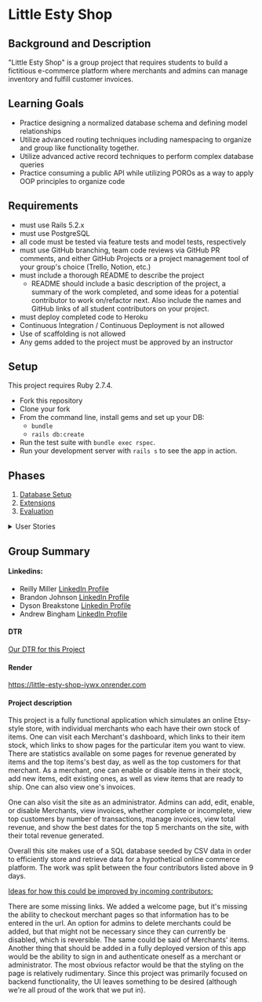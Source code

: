 # Little Esty Shop

## Background and Description

"Little Esty Shop" is a group project that requires students to build a fictitious e-commerce platform where merchants and admins can manage inventory and fulfill customer invoices.

## Learning Goals
- Practice designing a normalized database schema and defining model relationships
- Utilize advanced routing techniques including namespacing to organize and group like functionality together.
- Utilize advanced active record techniques to perform complex database queries
- Practice consuming a public API while utilizing POROs as a way to apply OOP principles to organize code

## Requirements
- must use Rails 5.2.x
- must use PostgreSQL
- all code must be tested via feature tests and model tests, respectively
- must use GitHub branching, team code reviews via GitHub PR comments, and either GitHub Projects or a project management tool of your group's choice (Trello, Notion, etc.)
- must include a thorough README to describe the project
   - README should include a basic description of the project, a summary of the work completed, and some ideas for a potential contributor to work on/refactor next. Also include the names and GitHub links of all student contributors on your project. 
- must deploy completed code to Heroku
- Continuous Integration / Continuous Deployment is not allowed
- Use of scaffolding is not allowed
- Any gems added to the project must be approved by an instructor

## Setup

This project requires Ruby 2.7.4.

* Fork this repository
* Clone your fork
* From the command line, install gems and set up your DB:
    * `bundle`
    * `rails db:create`
* Run the test suite with `bundle exec rspec`.
* Run your development server with `rails s` to see the app in action.

## Phases

1. [Database Setup](./doc/db_setup.md)
1. [Extensions](./doc/extensions.md)
1. [Evaluation](./doc/evaluation.md)

<details>
<summary>User Stories</summary>
Merchants
Merchant Dashboard

1. Merchant Dashboard

As a merchant,
When I visit my merchant dashboard (/merchants/merchant_id/dashboard)
Then I see the name of my merchant

2. Merchant Dashboard Links

As a merchant,
When I visit my merchant dashboard
Then I see link to my merchant items index (/merchants/merchant_id/items)
And I see a link to my merchant invoices index (/merchants/merchant_id/invoices)

3. Merchant Dashboard Statistics - Favorite Customers

As a merchant,
When I visit my merchant dashboard
Then I see the names of the top 5 customers
who have conducted the largest number of successful transactions with my merchant
And next to each customer name I see the number of successful transactions they have
conducted with my merchant

4. Merchant Dashboard Items Ready to Ship

As a merchant
When I visit my merchant dashboard
Then I see a section for "Items Ready to Ship"
In that section I see a list of the names of all of my items that
have been ordered and have not yet been shipped,
And next to each Item I see the id of the invoice that ordered my item
And each invoice id is a link to my merchant's invoice show page

5. Merchant Dashboard Invoices sorted by least recent

As a merchant
When I visit my merchant dashboard
In the section for "Items Ready to Ship",
Next to each Item name I see the date that the invoice was created
And I see the date formatted like "Monday, July 18, 2019"
And I see that the list is ordered from oldest to newest

Merchant Items

6. Merchant Items Index Page

As a merchant,
When I visit my merchant items index page ("merchants/merchant_id/items")
I see a list of the names of all of my items
And I do not see items for any other merchant

7. Merchant Items Show Page

As a merchant,
When I click on the name of an item from the merchant items index page,
Then I am taken to that merchant's item's show page (/merchants/merchant_id/items/item_id)
And I see all of the item's attributes including:

- Name
- Description
- Current Selling Price

8. Merchant Item Update

As a merchant,
When I visit the merchant show page of an item
I see a link to update the item information.
When I click the link
Then I am taken to a page to edit this item
And I see a form filled in with the existing item attribute information
When I update the information in the form and I click ‘submit’
Then I am redirected back to the item show page where I see the updated information
And I see a flash message stating that the information has been successfully updated.


9. Merchant Item Disable/Enable

As a merchant
When I visit my items index page
Next to each item name I see a button to disable or enable that item.
When I click this button
Then I am redirected back to the items index
And I see that the items status has changed

10. Merchant Items Grouped by Status

As a merchant,
When I visit my merchant items index page
Then I see two sections, one for "Enabled Items" and one for "Disabled Items"
And I see that each Item is listed in the appropriate section

11. Merchant Item Create

As a merchant
When I visit my items index page
I see a link to create a new item.
When I click on the link,
I am taken to a form that allows me to add item information.
When I fill out the form I click ‘Submit’
Then I am taken back to the items index page
And I see the item I just created displayed in the list of items.
And I see my item was created with a default status of disabled.

12. Merchant Items Index: 5 most popular items

As a merchant
When I visit my items index page
Then I see the names of the top 5 most popular items ranked by total revenue generated
And I see that each item name links to my merchant item show page for that item
And I see the total revenue generated next to each item name

Notes on Revenue Calculation:
- Only invoices with at least one successful transaction should count towards revenue
- Revenue for an invoice should be calculated as the sum of the revenue of all invoice items
- Revenue for an invoice item should be calculated as the invoice item unit price multiplied by the quantity (do not use the item unit price)

13. Merchant Items Index: Top Item's Best Day

As a merchant
When I visit my items index page
Then next to each of the 5 most popular items I see the date with the most sales for each item.
And I see a label “Top selling date for <item name> was <date with most sales>"

Note: use the invoice date. If there are multiple days with equal number of sales, return the most recent day.
Merchant Invoices
When a customer purchases something from the shop, a new invoice will be created in the system. A Merchant needs to be able to fulfill orders for their items on invoices.

14. Merchant Invoices Index

As a merchant,
When I visit my merchant's invoices index (/merchants/merchant_id/invoices)
Then I see all of the invoices that include at least one of my merchant's items
And for each invoice I see its id
And each id links to the merchant invoice show page

15. Merchant Invoice Show Page

As a merchant
When I visit my merchant's invoice show page(/merchants/merchant_id/invoices/invoice_id)
Then I see information related to that invoice including:
- Invoice id
- Invoice status
- Invoice created_at date in the format "Monday, July 18, 2019"
- Customer first and last name

16. Merchant Invoice Show Page: Invoice Item Information

As a merchant
When I visit my merchant invoice show page
Then I see all of my items on the invoice including:
- Item name
- The quantity of the item ordered
- The price the Item sold for
- The Invoice Item status
And I do not see any information related to Items for other merchants

17. Merchant Invoice Show Page: Total Revenue

As a merchant
When I visit my merchant invoice show page
Then I see the total revenue that will be generated from all of my items on the invoice

18. Merchant Invoice Show Page: Update Item Status

As a merchant
When I visit my merchant invoice show page
I see that each invoice item status is a select field
And I see that the invoice item's current status is selected
When I click this select field,
Then I can select a new status for the Item,
And next to the select field I see a button to "Update Item Status"
When I click this button
I am taken back to the merchant invoice show page
And I see that my Item's status has now been updated

Admins
Admin Dashboard

19. Admin Dashboard

As an admin,
When I visit the admin dashboard (/admin)
Then I see a header indicating that I am on the admin dashboard

20. Admin Dashboard Links

As an admin,
When I visit the admin dashboard (/admin)
Then I see a link to the admin merchants index (/admin/merchants)
And I see a link to the admin invoices index (/admin/invoices)

21. Admin Dashboard Statistics - Top Customers

As an admin,
When I visit the admin dashboard
Then I see the names of the top 5 customers
who have conducted the largest number of successful transactions
And next to each customer name I see the number of successful transactions they have
conducted

22. Admin Dashboard Incomplete Invoices

As an admin,
When I visit the admin dashboard
Then I see a section for "Incomplete Invoices"
In that section I see a list of the ids of all invoices
That have items that have not yet been shipped
And each invoice id links to that invoice's admin show page

23. Admin Dashboard Invoices sorted by least recent

As an admin,
When I visit the admin dashboard
In the section for "Incomplete Invoices",
Next to each invoice id I see the date that the invoice was created
And I see the date formatted like "Monday, July 18, 2019"
And I see that the list is ordered from oldest to newest
Admin Merchants

24. Admin Merchants Index

As an admin,
When I visit the admin merchants index (/admin/merchants)
Then I see the name of each merchant in the system

25. Admin Merchant Show

As an admin,
When I click on the name of a merchant from the admin merchants index page,
Then I am taken to that merchant's admin show page (/admin/merchants/merchant_id)
And I see the name of that merchant

26. Admin Merchant Update

As an admin,
When I visit a merchant's admin show page
Then I see a link to update the merchant's information.
When I click the link
Then I am taken to a page to edit this merchant
And I see a form filled in with the existing merchant attribute information
When I update the information in the form and I click ‘submit’
Then I am redirected back to the merchant's admin show page where I see the updated information
And I see a flash message stating that the information has been successfully updated.

27. Admin Merchant Enable/Disable

As an admin,
When I visit the admin merchants index
Then next to each merchant name I see a button to disable or enable that merchant.
When I click this button
Then I am redirected back to the admin merchants index
And I see that the merchant's status has changed

28. Admin Merchants Grouped by Status

As an admin,
When I visit the admin merchants index
Then I see two sections, one for "Enabled Merchants" and one for "Disabled Merchants"
And I see that each Merchant is listed in the appropriate section

29. Admin Merchant Create

As an admin,
When I visit the admin merchants index
I see a link to create a new merchant.
When I click on the link,
I am taken to a form that allows me to add merchant information.
When I fill out the form I click ‘Submit’
Then I am taken back to the admin merchants index page
And I see the merchant I just created displayed
And I see my merchant was created with a default status of disabled.

30. Admin Merchants: Top 5 Merchants by Revenue

As an admin,
When I visit the admin merchants index
Then I see the names of the top 5 merchants by total revenue generated
And I see that each merchant name links to the admin merchant show page for that merchant
And I see the total revenue generated next to each merchant name

Notes on Revenue Calculation:
- Only invoices with at least one successful transaction should count towards revenue
- Revenue for an invoice should be calculated as the sum of the revenue of all invoice items
- Revenue for an invoice item should be calculated as the invoice item unit price multiplied by the quantity (do not use the item unit price)

31. Admin Merchants: Top Merchant's Best Day

As an admin,
When I visit the admin merchants index
Then next to each of the 5 merchants by revenue I see the date with the most revenue for each merchant.
And I see a label “Top selling date for <merchant name> was <date with most sales>"

Note: use the invoice date. If there are multiple days with equal number of sales, return the most recent day.

Admin Invoices

32. Admin Invoices Index Page

As an admin,
When I visit the admin Invoices index ("/admin/invoices")
Then I see a list of all Invoice ids in the system
Each id links to the admin invoice show page

33. Admin Invoice Show Page

As an admin,
When I visit an admin invoice show page
Then I see information related to that invoice including:
- Invoice id
- Invoice status
- Invoice created_at date in the format "Monday, July 18, 2019"
- Customer first and last name

34. Admin Invoice Show Page: Invoice Item Information

As an admin
When I visit an admin invoice show page
Then I see all of the items on the invoice including:
- Item name
- The quantity of the item ordered
- The price the Item sold for
- The Invoice Item status

35. Admin Invoice Show Page: Total Revenue

As an admin
When I visit an admin invoice show page
Then I see the total revenue that will be generated from this invoice


36. Admin Invoice Show Page: Update Invoice Status

As an admin     
When I visit an admin invoice show page
I see the invoice status is a select field
And I see that the invoice's current status is selected
When I click this select field,
Then I can select a new status for the Invoice,
And next to the select field I see a button to "Update Invoice Status"
When I click this button
I am taken back to the admin invoice show page
And I see that my Invoice's status has now been updated
Unsplash API Consumption
For each of these stories, you will need to hit an endpoint provided by the Unsplash API in order to serve the data required on your site.



Unsplash API: App Logo

As a visitor or an admin user
When I visit any page on the site
I see the logo image at the top of every page

Note: You can choose which picture from Unsplash you'd like to be your app's logo. DO NOT save the image to your repo, but instead serve it up via the API.
Unsplash API: Item Image

As a visitor or an admin user
When I visit the Merchant Item Show page
I see a photo related to that item's name
Unsplash API: Merchant Image

As a visitor or an admin user
When I visit a Merchant's Dashboard
I see a random photo near their name
This photo should update to a new random photo each time the page is refreshed.
Unsplash API: Logo Image Like History

As a visitor or an admin user
When I visit any page on the site
I see that next to the app logo is the number of likes that image has. 

Note: Communicate with your teammate that is working on the first API story to make sure you're gathering statistics for the same image that they're displaying as the logo. 
</details>

## Group Summary

#### Linkedins: 

- Reilly Miller  [LinkedIn Profile](https://www.linkedin.com/in/reilly-miller-6b6131266/)
- Brandon Johnson [LinkedIn Profile](https://www.linkedin.com/in/brenicillin/)
- Dyson Breakstone [Linkedin Profile](https://www.linkedin.com/in/dyson-breakstone-4978291a2/)
- Andrew Bingham [LinkedIn Profile](https://www.linkedin.com/in/andrew-bingham1/)

#### DTR

[Our DTR for this Project](https://docs.google.com/document/d/15o00_780ppux6TBkeTCrZUQL7U3fXQ3O1-J-Lr4ejHY/edit)

#### Render

https://little-esty-shop-iywx.onrender.com

#### Project description

This project is a fully functional application which simulates an online Etsy-style store, with individual merchants who each 
have their own stock of items. One can visit each Merchant's dashboard, which links to their item stock, which links to show pages 
for the particular item you want to view. There are statistics available on some pages for revenue generated by items and the top 
items's best day, as well as the top customers for that merchant. As a merchant, one can enable or disable items in their stock, 
add new items, edit existing ones, as well as view items that are ready to ship. One can also view one's invoices.

One can also visit the site as an administrator. Admins can add, edit, enable, or disable Merchants, view invoices, whether 
complete or incomplete, view top customers by number of transactions, manage invoices, view total revenue, and show the best
dates for the top 5 merchants on the site, with their total revenue generated.

Overall this site makes use of a SQL database seeded by CSV data in order to efficiently store and retrieve data for a hypothetical
online commerce platform. The work was split between the four contributors listed above in 9 days. 

<u>Ideas for how this could be improved by incoming contributors:</u>

There are some missing links. We added a welcome page, but it's missing the ability to checkout merchant pages so that information
has to be entered in the url. An option for admins to delete merchants could be added, but that might not be necessary since they can 
currently be disabled, which is reversible. The same could be said of Merchants' items. Another thing that should be added in a fully
deployed version of this app would be the ability to sign in and authenticate oneself as a merchant or administrator. The most obvious 
refactor would be that the styling on the page is relatively rudimentary. Since this project was primarily focused on backend functionality,
the UI leaves something to be desired (although we're all proud of the work that we put in).

